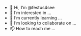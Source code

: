 - 👋 Hi, I’m @festus4see
- 👀 I’m interested in ...
- 🌱 I’m currently learning ...
- 💞️ I’m looking to collaborate on ...
- 📫 How to reach me ...

<!---
festus4see/festus4see is a ✨ special ✨ repository because its `README.md` (this file) appears on your GitHub profile.
You can click the Preview link to take a look at your changes.
--->
